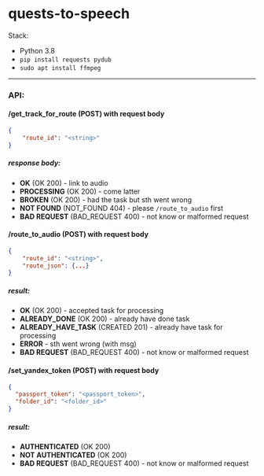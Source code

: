 # quests-to-speech

Stack:
* Python 3.8
* `pip install requests pydub`
* `sudo apt install ffmpeg`
------------------------------------------

### API:
#### /get_track_for_route (POST) with request body
```json
{
    "route_id": "<string>"
}
```

##### response body:
* **OK** (OK 200) - link to audio
* **PROCESSING** (OK 200) - come latter
* **BROKEN** (OK 200) - had the task but sth went wrong
* **NOT FOUND** (NOT_FOUND 404) - please `/route_to_audio` first
* **BAD REQUEST** (BAD_REQUEST 400) - not know or malformed request

#### /route_to_audio (POST) with request body
```json
{
    "route_id": "<string>",
    "route_json": {...}
}
```

##### result:
* **OK** (OK 200) - accepted task for processing
* **ALREADY_DONE** (OK 200) - already have done task
* **ALREADY_HAVE_TASK** (CREATED 201) - already have task for processing
* **ERROR** - sth went wrong (with msg)
* **BAD REQUEST** (BAD_REQUEST 400) - not know or malformed request


#### /set_yandex_token (POST) with request body
```json
{
  "passport_token": "<passport_token>",
  "folder_id": "<folder_id>"
}
```

##### result:
* **AUTHENTICATED** (OK 200)
* **NOT AUTHENTICATED** (OK 200)
* **BAD REQUEST** (BAD_REQUEST 400) - not know or malformed request